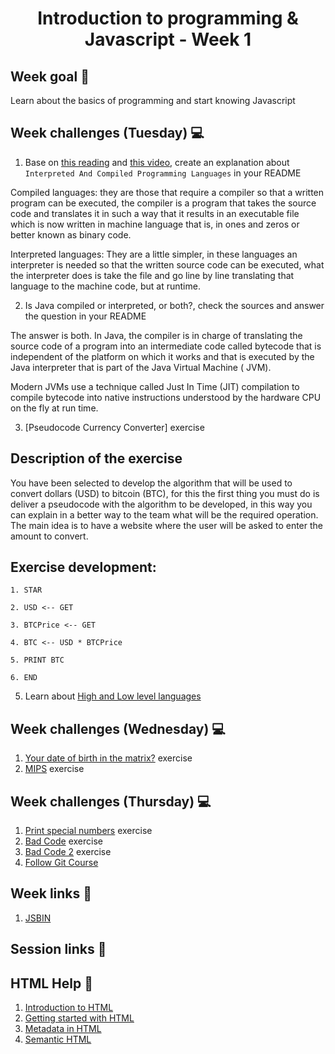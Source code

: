 <h1 align="center">Introduction to programming & Javascript - Week 1</h1>

## Week goal 🏁

<p>Learn about the basics of programming and start knowing Javascript</p>

## Week challenges (Tuesday) 💻

1. Base on [this reading](https://www.freecodecamp.org/news/compiled-versus-interpreted-languages/) and [this video](https://www.youtube.com/watch?v=I1f45REi3k4), create an explanation about `Interpreted And Compiled Programming Languages` in your README

Compiled languages: they are those that require a compiler so that a written program can be executed, the compiler is a program that takes the source code and translates it in such a way that it results in an executable file which is now written in machine language that is, in ones and zeros or better known as binary code.

Interpreted languages: They are a little simpler, in these languages an interpreter is needed so that the written source code can be executed, what the interpreter does is take the file and go line by line translating that language to the machine code, but at runtime.

2. Is Java compiled or interpreted, or both?, check the sources and answer the question in your README

The answer is both. In Java, the compiler is in charge of translating the source code of a program into an intermediate code called bytecode that is independent of the platform on which it works and that is executed by the Java interpreter that is part of the Java Virtual Machine ( JVM).

Modern JVMs use a technique called Just In Time (JIT) compilation to compile bytecode into native instructions understood by the hardware CPU on the fly at run time.
 
3. [Pseudocode Currency Converter] exercise

## Description of the exercise

You have been selected to develop the algorithm that will be used to convert dollars (USD) to bitcoin (BTC), for this the first thing you must do is deliver a pseudocode with the algorithm to be developed, in this way you can explain in a better way to the team what will be the required operation. The main idea is to have a website where the user will be asked to enter the amount to convert.

## Exercise development:

```
1. STAR  

2. USD <-- GET 

3. BTCPrice <-- GET 

4. BTC <-- USD * BTCPrice  

5. PRINT BTC 

6. END 
```


5. Learn about [High and Low level languages](https://www.youtube.com/watch?v=bUWCD45qniA)

## Week challenges (Wednesday) 💻

1. [Your date of birth in the matrix?](./exercises/e01/desc) exercise
2. [MIPS](./exercises/e02/desc) exercise

## Week challenges (Thursday) 💻

1. [Print special numbers](./exercises/e03/desc) exercise
2. [Bad Code](./exercises/e04/desc) exercise
3. [Bad Code 2](./exercises/e05/desc) exercise
4. [Follow Git Course](https://www.udacity.com/course/version-control-with-git--ud123)

## Week links 🔗

1. [JSBIN](https://jsbin.com/mafowaceyi/edit?js,console)

## Session links 🔗

## HTML Help 📄

1. [Introduction to HTML](https://developer.mozilla.org/en-US/docs/Glossary/HTML)
2. [Getting started with HTML](https://developer.mozilla.org/en-US/docs/Learn/HTML/Introduction_to_HTML/Getting_started)
3. [Metadata in HTML](https://developer.mozilla.org/en-US/docs/Learn/HTML/Introduction_to_HTML/The_head_metadata_in_HTML)
4. [Semantic HTML](https://www.w3schools.com/html/html5_semantic_elements.asp)
